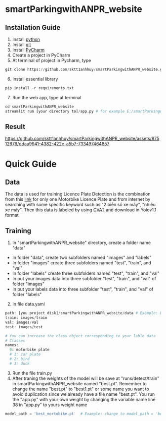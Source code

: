 # smartParkingwithANPR_website

## Installation Guide
1. Install [python](https://www.python.org/downloads/)
2. Install [git](https://git-scm.com/)
3. Install [PyCharm](https://www.jetbrains.com/pycharm/)
4. Create a project in PyCharm
5. At terminal of project in Pycharm, type 
  ```python
git clone https://github.com/sktt1anhhuy/smartParkingwithANPR_website.git
```
6. Install essential library
```python
pip install -r requirements.txt
```
7. Run the web app, type at terminal
```python
cd smartParkingwithANPR_website
streamlit run [your directory to]/app.py # for example E:/smartParkingwithANPR_website
```
## Result

https://github.com/sktt1anhhuy/smartParkingwithANPR_website/assets/87512676/ddaa9941-4382-422e-a5b7-733497464857

# Quick Guide

## Data
The data is used for training Licence Plate Detection is the combination from this [link](https://github.com/thigiacmaytinh/DataThiGiacMayTinh/blob/main/GreenParking.zip) for only one Motorbike Licence Plate and from internet by searching with some specific keyword such as "2 biển số xe máy", "nhiều xe máy". Then this data is labeled by using [CVAT](https://www.cvat.ai/) and download in Yolov1.1 format

## Training
1.  In "smartParkingwithANPR_website" directory, create a folder name "data"
  - In folder "data", create two subfolders named "images" and "labels"
  - In folder "images" create three subfolders named "test", "train", and "val"
  - In folder "labels" create three subfolders named "test", "train", and "val"
  - In put your images data into three subfolder "test", "train", and "val" of folder "images"
  - In put your labels data into three subfolder "test", "train", and "val" of folder "labels"
2. In file data.yaml
```python
path: [you project disk]/smartParkingwithANPR_website/data # Example: D:/smartParkingwithANPR_website/data
train: images/train
val: images/val
test: images/test

# You can increase the class object corresponding to your lable data
# Classes
names:
  0: motorbike plate
  # 1: car plate
  # 2: bird
  # 3: duck
```
3. Run the file train.py
4. After traning the weights of the model will be save at "runs/detect/train" in smartParkingwithANPR_website named "best.pt". Remember to change the name "best.pt" to "best1.pt" or some name you want to avoid duplication since we already have a file name "best.pt". You run the "app.py" with your own weight by changing the variable name line 38 in "app.py" to yours weight name

```python
model_path = 'best_mortobike.pt'  # Example: change to model_path = 'best1.pt'
```


